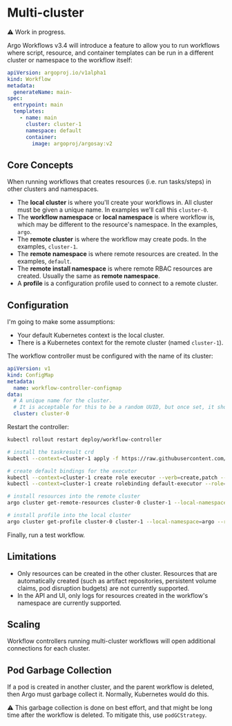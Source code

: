 # Multi-cluster

⚠️ Work in progress.

Argo Workflows v3.4 will introduce a feature to allow you to run workflows where script, resource, and container
templates can be run in a different cluster or namespace to the workflow itself:

```yaml
apiVersion: argoproj.io/v1alpha1
kind: Workflow
metadata:
  generateName: main-
spec:
  entrypoint: main
  templates:
    - name: main
      cluster: cluster-1
      namespace: default
      container:
        image: argoproj/argosay:v2
```

## Core Concepts

When running workflows that creates resources (i.e. run tasks/steps) in other clusters and namespaces.

* The **local cluster** is where you'll create your workflows in. All cluster must be given a unique name. In examples
  we'll call this `cluster-0`.
* The **workflow namespace** or **local namespace** is where workflow is, which may be different to the resource's
  namespace. In the examples, `argo`.
* The **remote cluster** is where the workflow may create pods. In the examples, `cluster-1`.
* The **remote namespace** is where remote resources are created. In the examples, `default`.
* The **remote install namespace** is where remote RBAC resources are created. Usually the same as **remote namespace**.
* A **profile** is a configuration profile used to connect to a remote cluster.

## Configuration

I'm going to make some assumptions:

* Your default Kubernetes context is the local cluster.
* There is a Kubernetes context for the remote cluster (named `cluster-1`).

The workflow controller must be configured with the name of its cluster:

```yaml
apiVersion: v1
kind: ConfigMap
metadata:
  name: workflow-controller-configmap
data:
  # A unique name for the cluster.
  # It is acceptable for this to be a random UUID, but once set, it should not be changed.
  cluster: cluster-0
```

Restart the controller:

```bash
kubectl rollout restart deploy/workflow-controller
```

```bash
# install the taskresult crd
kubectl --context=cluster-1 apply -f https://raw.githubusercontent.com/argoproj/argo-workflows/dev-mc/manifests/base/crds/full/argoproj.io_workflowtaskresults.yaml

# create default bindings for the executor
kubectl --context=cluster-1 create role executor --verb=create,patch --resource=workflowtaskresults.argoproj.io
kubectl --context=cluster-1 create rolebinding default-executor --role=executor --user=system:serviceaccount:default:default

# install resources into the remote cluster
argo cluster get-remote-resources cluster-0 cluster-1 --local-namespace=argo --remote-namespace=default --read --write | kubectl --context=cluster-1 -n default apply -f  -

# install profile into the local cluster
argo cluster get-profile cluster-0 cluster-1 --local-namespace=argo --remote-namespace=default --read --write --remote-server https://192.168.0.109:58982 --remote-insecure-skip-tls-verify | kubectl -n argo apply -f  -
```

Finally, run a test workflow.

## Limitations

* Only resources can be created in the other cluster. Resources that are automatically created (such as artifact
  repositories, persistent volume claims, pod disruption budgets) are not currently supported.
* In the API and UI, only logs for resources created in the workflow's namespace are currently supported.

## Scaling

Workflow controllers running multi-cluster workflows will open additional connections for each cluster.

## Pod Garbage Collection

If a pod is created in another cluster, and the parent workflow is deleted, then Argo must garbage collect it. Normally,
Kubernetes would do this.

⚠️ This garbage collection is done on best effort, and that might be long time after the workflow is deleted. To
mitigate this, use `podGCStrategy`.

